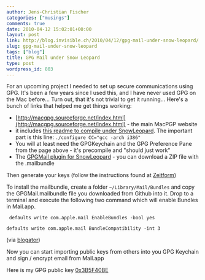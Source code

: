 ```yaml
---
author: Jens-Christian Fischer
categories: ["musings"]
comments: true
date: 2010-04-12 15:02:01+00:00
layout: post
link: http://blog.invisible.ch/2010/04/12/gpg-mail-under-snow-leopard/
slug: gpg-mail-under-snow-leopard
tags: ["blog"]
title: GPG Mail under Snow Leopard
type: post
wordpress_id: 803
---
```


For an upcoming project I needed to set up secure communications using GPG. It's been a few years since I used this, and I have never used GPG on the Mac before... Turn out, that it's not trivial to get it running... Here's a bunch of links that helped me get things working:


* [http://macgpg.sourceforge.net/index.html](http://macgpg.sourceforge.net/index.html) - the main MacPGP website
* it includes [this readme to compile under SnowLeopard](http://macgpg.sourceforge.net/docs/howto-build-gpg-osx.txt.asc). The important part is this line: `./configure CC="gcc -arch i386"`
* You will at least need the GPGKeychain and the GPG Preference Pane from the page above - it's precompile and "should just work" 
* The [GPGMail plugin for SnowLeopard](http://github.com/lukele/GPGMail-SL) - you can download a ZIP file with the .mailbundle

Then generate your keys (follow the instructions found at [Zeitform](http://fiatlux.zeitform.info/en/instructions/pgp_macosx.html))

To install the mailbundle, create a folder `~/Library/Mail/Bundles` and copy the GPGMail.mailbundle file you downloaded from Github into it. Drop to a terminal and execute the following two command which will enable Bundles in Mail.app.

`
defaults write com.apple.mail EnableBundles -bool yes`  

`defaults write com.apple.mail BundleCompatibility -int 3
`  

(via [blogator](http://www.blogator.de/macos/gpgmail-fur-leopard/)) 

Now you can start importing public keys from others into you GPG Keychain and sign / encrypt email from Mail.app

Here is my GPG public key [0x3B5F40BE](http://invisible.ch/assets/64/0x3B5F40BE.asc)
